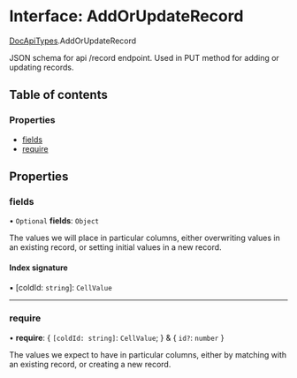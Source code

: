# Interface: AddOrUpdateRecord

[DocApiTypes](../modules/DocApiTypes.md).AddOrUpdateRecord

JSON schema for api /record endpoint. Used in PUT method for adding or updating records.

## Table of contents

### Properties

- [fields](DocApiTypes.AddOrUpdateRecord.md#fields)
- [require](DocApiTypes.AddOrUpdateRecord.md#require)

## Properties

### fields

• `Optional` **fields**: `Object`

The values we will place in particular columns, either overwriting values in
an existing record, or setting initial values in a new record.

#### Index signature

▪ [coldId: `string`]: `CellValue`

___

### require

• **require**: { `[coldId: string]`: `CellValue`;  } & { `id?`: `number`  }

The values we expect to have in particular columns, either by matching with
an existing record, or creating a new record.
